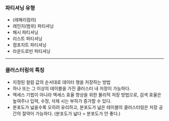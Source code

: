 ### 파티셔닝 유형
* (레해리컴라)
* 레인지(범위) 파티셔닝
* 해시 파티셔닝
* 리스트 파티셔닝
* 컴포지트 파티셔닝
* 라운드로빈 파티셔닝

---

### 클러스터링의 특징
* 지정된 컬럼 값의 순서대로 데이터 행을 저장하는 방법
* 하나 또는 그 이상의 테이블을 가진 클러스터 내 저장이 가능하다.
* 액세스 기법이 아니라 액세스 효율 향상을 위한 물리적 저장 방법으로, 검색 효율은 높여주나 입력, 수정, 삭제 시는 부하가 증가할 수 있다.
* 분포도가 넓을수록 오히려 유리하고, 분포도가 넓은 테이블의 클러스터링은 저장 공간의 절약이 가능하다. (분포도가 넓다 = 분포도가 안 좋다.)
